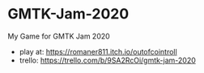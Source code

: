 # GMTK-Jam-2020
My Game for GMTK Jam 2020

- play at: https://romaner811.itch.io/outofcointroll
- trello: https://trello.com/b/9SA2RcOi/gmtk-jam-2020
